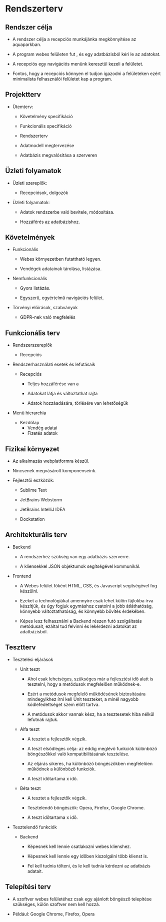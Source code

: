 # Rendszerterv
## Rendszer célja
- A rendszer célja a recepciós munkájánka megkönnyítése az aquaparkban.

- A program webes felületen fut , és egy adatbázisból kéri le az adatokat.

- A recepciós egy navigációs menünk keresztül kezeli a felületet.

- Fontos, hogy a recepciós könnyen el tudjon igazodni a felületeken ezért minimalista felhasználói felületet kap a program.

## Projektterv
- Ütemterv:
  - Követelmény specifikáció
 
  - Funkcionális specifikáció
  
  - Rendszerterv
  
  - Adatmodell megtervezése
  
  - Adatbázis megvalósítása a szerveren
  
 ## Üzleti folyamatok
 - Üzleti szereplők:
 
   - Recepciósok, dolgozók
   
 - Üzleti folyamatok:
 
   - Adatok rendszerbe való bevitele, módosítása.
   
   - Hozzáférés az adatbázishoz.
   
 ## Követelmények
 - Funkcionális
 
    - Webes környezetben futattható legyen.
    
    - Vendégek adatainak tárolása, listázása.
    
 - Nemfunkcionális
 
    - Gyors listázás.
    
    - Egyszerű, egyértelmű navigációs felület.
    
 - Törvényi előírások, szabványok
 
    - GDPR-nek való megfelelés

## Funkcionális terv
- Rendszerszereplők

    - Recepciós
    
- Rendszerhasználati esetek és lefutásaik

    - Recepciós
    
      - Teljes hozzáférése van a 
      
      - Adatokat látja és változtathat rajta
      
      - Adatok hozzáadására, törlésére van lehetőségük

- Menü hierarchia

    - Kezdőlap
      - Vendég adatai
      - Fizetés adatok

## Fizikai környezet
- Az alkalmazás webplatformra készül.

- Nincsenek megvásárolt komponenseink.

- Fejlesztői eszközök:

    - Sublime Text
    
    - JetBrains Webstorm
    
    - JetBrains IntelliJ IDEA
    
    - Dockstation
    
## Architekturális terv

- Backend

    - A rendszerhez szükség van egy adatbázis szerverre.
    
    - A kliensekkel JSON objektumok segítségével kommunikál.
    
- Frontend

    - A Webes felület főként HTML, CSS, és Javascript segítségével fog készülni.
    
    - Ezeket a technológiákat amennyire csak lehet külön fájlokba írva készítjük, és úgy fogjuk egymáshoz csatolni a jobb átláthatóság, könnyebb változtathatóság, és könnyebb bővítés érdekében.
    
    - Képes lesz felhasználni a Backend részen futó szolgáltatás metódusait, ezáltal tud felvinni és lekérdezni adatokat az adatbázisból.

## Tesztterv

- Tesztelési eljárások

    - Unit teszt

      - Ahol csak lehetséges, szükséges már a fejlesztési idő alatt is tesztelni, hogy a metódusok megfelelően működnek-e.
      
      - Ezért a metódusok megfelelő működésének biztosítására mindegyikhez írni kell Unit teszteket, a minél nagyobb kódlefedettséget szem előtt tartva.
      
      - A metódusok akkor vannak kész, ha a tesztesetek hiba nélkül lefutnak rajtuk.
      
    - Alfa teszt

      - A tesztet a fejlesztők végzik.
      
      - A teszt elsődleges célja: az eddig meglévő funkciók különböző böngészőkkel való kompatibilitásának tesztelése.
      
      - Az eljárás sikeres, ha különböző böngészőkben megfelelően működnek a különböző funkciók.
      
      - A teszt időtartama x idő.
      
    - Béta teszt

      - A tesztet a fejlesztők végzik.
      
      - Tesztelendő böngészők: Opera, Firefox, Google Chrome.
      
      - A teszt időtartama x idő.
      
- Tesztelendő funkciók

    - Backend
    
      - Képesnek kell lennie csatlakozni webes klienshez.
      
      - Képesnek kell lennie egy időben kiszolgálni több klienst is.
      
      - Fel kell tudnia tölteni, és le kell tudnia kérdezni az adatbázis adatait.
      
## Telepítési terv

- A szoftver webes felületéhez csak egy ajánlott böngésző telepítése szükséges, külön szoftver nem kell hozzá.

- Például: Google Chrome, Firefox, Opera
